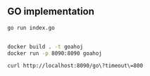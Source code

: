 ## GO implementation

```sh
go run index.go   


docker build . -t goahoj  
docker run -p 8090:8090 goahoj

curl http://localhost:8090/go\?timeout\=800
```